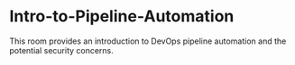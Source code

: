 # Intro-to-Pipeline-Automation
This room provides an introduction to DevOps pipeline automation and the potential security concerns.
